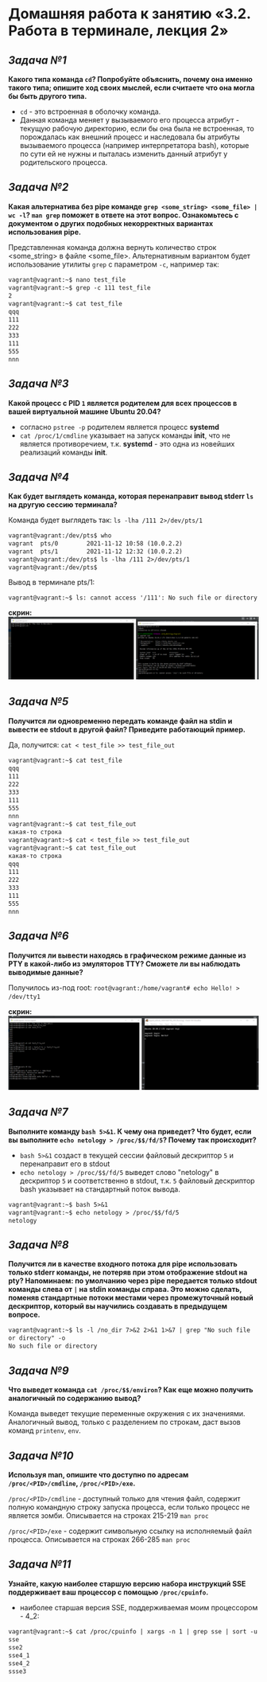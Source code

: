 # **Домашняя работа к занятию «3.2. Работа в терминале, лекция 2»**
## _Задача №1_
**Какого типа команда `cd`? Попробуйте объяснить, почему она именно такого типа; опишите ход своих мыслей, если считаете что она могла бы быть другого типа.**

- `cd` - это встроенная в оболочку команда.
- Данная команда меняет у вызываемого его процесса атрибут - текущую рабочую директорию, если бы она была не встроенная, то порождалась как внешний процесс и наследовала бы атрибуты вызываемого процесса (например интерпретатора bash), которые по сути ей не нужны и пыталась изменить данный атрибут у родительского процесса.

## _Задача №2_
**Какая альтернатива без pipe команде `grep <some_string> <some_file> | wc -l`? `man grep` поможет в ответе на этот вопрос. Ознакомьтесь с документом о других подобных некорректных вариантах использования pipe.**

Представленная команда должна вернуть количество строк <some_string> в файле <some_file>. Альтернативным вариантом будет использование утилиты `grep` c параметром `-c`, например так:
```
vagrant@vagrant:~$ nano test_file
vagrant@vagrant:~$ grep -c 111 test_file
2
vagrant@vagrant:~$ cat test_file
qqq
111
222
333
111
555
nnn
```

## _Задача №3_
**Какой процесс с PID `1` является родителем для всех процессов в вашей виртуальной машине Ubuntu 20.04?**

- согласно `pstree -p` родителем является процесс **systemd**
- `cat /proc/1/cmdline` указывает на запуск команды **init**, что не является противоречием, т.к. **systemd** - это одна из новейших реализаций команды **init**.



## _Задача №4_
**Как будет выглядеть команда, которая перенаправит вывод stderr `ls` на другую сессию терминала?**

Команда будет выглядеть так: `ls -lha /111 2>/dev/pts/1`
```
vagrant@vagrant:/dev/pts$ who
vagrant  pts/0        2021-11-12 10:58 (10.0.2.2)
vagrant  pts/1        2021-11-12 12:32 (10.0.2.2)
vagrant@vagrant:/dev/pts$ ls -lha /111 2>/dev/pts/1
vagrant@vagrant:/dev/pts$
```
Вывод в терминале pts/1: 
```
vagrant@vagrant:~$ ls: cannot access '/111': No such file or directory
```
**скрин:**
![](image/4.png)

## _Задача №5_
**Получится ли одновременно передать команде файл на stdin и вывести ее stdout в другой файл? Приведите работающий пример.**

Да, получится: `cat < test_file >> test_file_out`
```
vagrant@vagrant:~$ cat test_file
qqq
111
222
333
111
555
nnn
vagrant@vagrant:~$ cat test_file_out
какая-то строка
vagrant@vagrant:~$ cat < test_file >> test_file_out
vagrant@vagrant:~$ cat test_file_out
какая-то строка
qqq
111
222
333
111
555
nnn
```

## _Задача №6_
**Получится ли вывести находясь в графическом режиме данные из PTY в какой-либо из эмуляторов TTY? Сможете ли вы наблюдать выводимые данные?**

Получилось из-под root:
`root@vagrant:/home/vagrant# echo Hello! > /dev/tty1`

**скрин:**
![](image/6.png)

## _Задача №7_
**Выполните команду `bash 5>&1`. К чему она приведет? Что будет, если вы выполните `echo netology > /proc/$$/fd/5`? Почему так происходит?**

- `bash 5>&1` создаст в текущей сессии файловый дескриптор `5` и перенаправит его в stdout
- `echo netology > /proc/$$/fd/5` выведет слово "netology" в дескриптор `5` и соответственно в stdout, т.к. `5` файловый дескриптор bash указывает на стандартный поток вывода.
```
vagrant@vagrant:~$ bash 5>&1
vagrant@vagrant:~$ echo netology > /proc/$$/fd/5
netology
```

## _Задача №8_
**Получится ли в качестве входного потока для pipe использовать только stderr команды, не потеряв при этом отображение stdout на pty? Напоминаем: по умолчанию через pipe передается только stdout команды слева от `|` на stdin команды справа. Это можно сделать, поменяв стандартные потоки местами через промежуточный новый дескриптор, который вы научились создавать в предыдущем вопросе.**
```
vagrant@vagrant:~$ ls -l /no_dir 7>&2 2>&1 1>&7 | grep "No such file or directory" -o
No such file or directory
```

## _Задача №9_
**Что выведет команда `cat /proc/$$/environ`? Как еще можно получить аналогичный по содержанию вывод?**

Команда выведет текущие переменные окружения с их значениями. Аналогичный вывод, только с разделением по строкам, даст вызов команд `printenv`, `env`.

## _Задача №10_
**Используя man, опишите что доступно по адресам `/proc/<PID>/cmdline`, `/proc/<PID>/exe`.**

`/proc/<PID>/cmdline` - доступный только для чтения файл, содержит полную командную строку запуска процесса, если только процесс не является зомби. Описывается на строках 215-219 `man proc`

`/proc/<PID>/exe` - содержит символьную ссылку на исполняемый файл процесса. Описывается на строках 266-285 `man proc`

## _Задача №11_
**Узнайте, какую наиболее старшую версию набора инструкций SSE поддерживает ваш процессор с помощью `/proc/cpuinfo`.**

- наиболее старшая версия SSE, поддерживаемая моим процессором - 4_2:

```
vagrant@vagrant:~$ cat /proc/cpuinfo | xargs -n 1 | grep sse | sort -u
sse
sse2
sse4_1
sse4_2
ssse3
```



